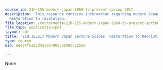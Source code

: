 ```yaml
---
course_id: 21h-155-modern-japan-1868-to-present-spring-2017
description: 'This resource contains information regarding modern Japan lecture slides:
  Restoration to revolution.'
file_location: /coursemedia/21h-155-modern-japan-1868-to-present-spring-2017/eec94f52a5d41c05490d53608c752555_MIT21H_155S17_Restoration.pdf
file_type: application/pdf
layout: pdf
title: '21H.155S17 Modern Japan Lecture Slides: Restoration to Revolution'
type: course
uid: eec94f52a5d41c05490d53608c752555

---
```

None